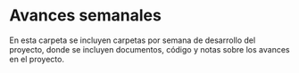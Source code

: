 # Avances semanales

En esta carpeta se incluyen carpetas por semana de desarrollo del proyecto, donde se incluyen documentos, código y notas sobre los avances en el proyecto.
